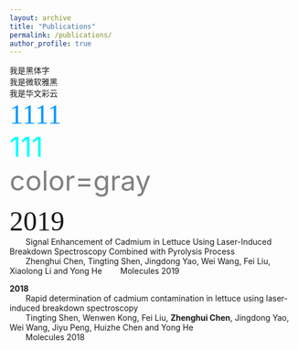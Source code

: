 ```yaml
---
layout: archive
title: "Publications"
permalink: /publications/
author_profile: true
---
```

  
<font face="黑体">我是黑体字</font>  
<font face="微软雅黑">我是微软雅黑</font>  
<font face="STCAIYUN">我是华文彩云</font>  
<font color=#0099ff size=7 face="黑体">1111</font>  
<font color=#00ffff size=72>111</font>  
<font color=gray size=72>color=gray</font>  

<font size=7 face="黑体">2019</font>    
&emsp;&emsp;Signal Enhancement of Cadmium in Lettuce Using Laser-Induced Breakdown Spectroscopy Combined with Pyrolysis Process  
&emsp;&emsp;Zhenghui Chen, Tingting Shen, Jingdong Yao, Wei Wang, Fei Liu, Xiaolong Li and Yong He
&emsp;&emsp;Molecules 2019  
  
  
**2018**  
&emsp;&emsp;Rapid determination of cadmium contamination in lettuce using laser-induced breakdown spectroscopy  
&emsp;&emsp;Tingting Shen, Wenwen Kong, Fei Liu, **Zhenghui Chen**, Jingdong Yao, Wei Wang, Jiyu Peng, Huizhe Chen and Yong He  
&emsp;&emsp;Molecules 2018
